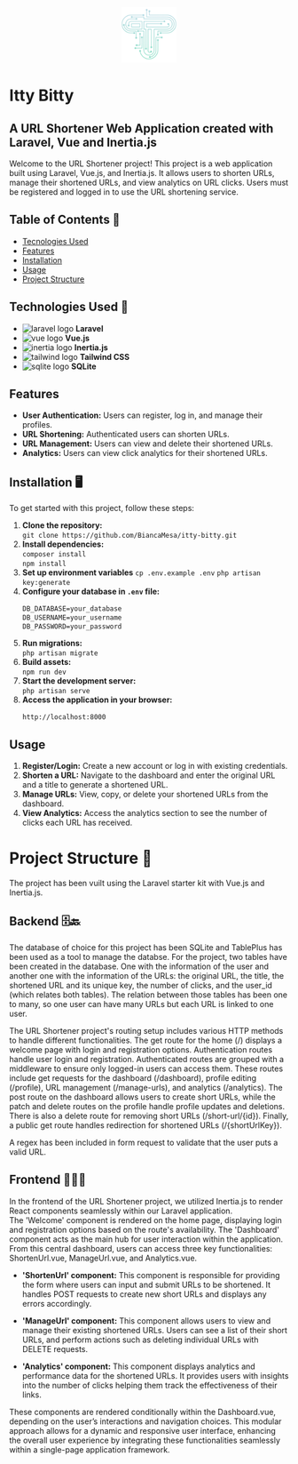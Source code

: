 <p align="center">
<img src="./public/itty_bitty_logo.png" width="100">
</p>

# Itty Bitty
## A URL Shortener Web Application created with Laravel, Vue and Inertia.js

Welcome to the URL Shortener project! This project is a web application built using Laravel, Vue.js, and Inertia.js. It allows users to shorten URLs, manage their shortened URLs, and view analytics on URL clicks. Users must be registered and logged in to use the URL shortening service.


## Table of Contents 📖

- [Tecnologies Used](#tecnologies)
- [Features](#features)
- [Installation](#installation)
- [Usage](#usage)
- [Project Structure](#project-structure)

## Technologies Used 🚀
- <img src="https://encrypted-tbn0.gstatic.com/images?q=tbn:ANd9GcQMoO1kQEm6tKiQbd-moXfnmzFakSSyYPpdIw&s" alt="laravel logo" width="20">  **Laravel**  
- <img src="https://encrypted-tbn0.gstatic.com/images?q=tbn:ANd9GcSRLVaPhBNOB77faiQJu1EBD1kRWNu4xLgkiw&s" alt="vue logo" width="20">  **Vue.js**  
- <img src="https://raw.githubusercontent.com/innocenzi/awesome-inertiajs/main/assets/logo.svg" alt="inertia logo" width="20">  **Inertia.js**  
- <img src="https://encrypted-tbn0.gstatic.com/images?q=tbn:ANd9GcQNhoX-isDruJMDAq3Ltd-wuaMW2lGxck9wAKw&s" alt="tailwind logo" width="20">  **Tailwind CSS**  
- <img src="https://upload.wikimedia.org/wikipedia/commons/thumb/9/97/Sqlite-square-icon.svg/1200px-Sqlite-square-icon.svg.png" alt="sqlite logo" width="20">  **SQLite**  

## Features
- **User Authentication:** Users can register, log in, and manage their profiles.
- **URL Shortening:** Authenticated users can shorten URLs.
- **URL Management:** Users can view and delete their shortened URLs.
- **Analytics:** Users can view click analytics for their shortened URLs.


## Installation  🖥️
To get started with this project, follow these steps:
1. **Clone the repository:**   
```git clone https://github.com/BiancaMesa/itty-bitty.git```
2. **Install dependencies:**  
```composer install```  
```npm install```
3. **Set up environment variables**
```cp .env.example .env```
```php artisan key:generate```
4. **Configure your database in `.env` file:**  
    ```env
    DB_DATABASE=your_database
    DB_USERNAME=your_username
    DB_PASSWORD=your_password
    ```
5. **Run migrations:**  
```php artisan migrate```
6. **Build assets:**  
```npm run dev```
7. **Start the development server:**  
```php artisan serve```
8. **Access the application in your browser:**  
    ```
    http://localhost:8000
    ```


## Usage 
1. **Register/Login:** Create a new account or log in with existing credentials.
2. **Shorten a URL:** Navigate to the dashboard and enter the original URL and a title to generate a shortened URL.
3. **Manage URLs:** View, copy, or delete your shortened URLs from the dashboard.
4. **View Analytics:** Access the analytics section to see the number of clicks each URL has received.


# Project Structure 🔭
The project has been vuilt using the Laravel starter kit with Vue.js and Inertia.js. 

## Backend 🗄️🔙
The database of choice for this project has been SQLite and TablePlus has been used as a tool to manage the databse.
For the project, two tables have been created in the database. One with the information of the user and another one with the information of the URLs: the original URL, the title, the shortened URL and its unique key, the number of clicks, and the user_id (which relates both tables). The relation between those tables has been one to many, so one user can have many URLs but each URL is linked to one user. 

The URL Shortener project's routing setup includes various HTTP methods to handle different functionalities. The get route for the home (/) displays a welcome page with login and registration options. Authentication routes handle user login and registration. Authenticated routes are grouped with a middleware to ensure only logged-in users can access them. These routes include get requests for the dashboard (/dashboard), profile editing (/profile), URL management (/manage-urls), and analytics (/analytics). The post route on the dashboard allows users to create short URLs, while the patch and delete routes on the profile handle profile updates and deletions. There is also a delete route for removing short URLs (/short-url/{id}). Finally, a public get route handles redirection for shortened URLs (/{shortUrlKey}).

A regex has been included in form request to validate that the user puts a valid URL. 

## Frontend 👩🏼‍💻
In the frontend of the URL Shortener project, we utilized Inertia.js to render React components seamlessly within our Laravel application.  
The 'Welcome' component is rendered on the home page, displaying login and registration options based on the route's availability.
The 'Dashboard' component acts as the main hub for user interaction within the application. From this central dashboard, users can access three key functionalities: ShortenUrl.vue, ManageUrl.vue, and Analytics.vue.

- **'ShortenUrl' component:** This component is responsible for providing the form where users can input and submit URLs to be shortened. It handles POST requests to create new short URLs and displays any errors accordingly. 

- **'ManageUrl' component:** This component allows users to view and manage their existing shortened URLs. Users can see a list of their short URLs, and perform actions such as deleting individual URLs with DELETE requests.

- **'Analytics' component:** This component displays analytics and performance data for the shortened URLs. It provides users with insights into the number of clicks helping them track the effectiveness of their links.

These components are rendered conditionally within the Dashboard.vue, depending on the user’s interactions and navigation choices. This modular approach allows for a dynamic and responsive user interface, enhancing the overall user experience by integrating these functionalities seamlessly within a single-page application framework.